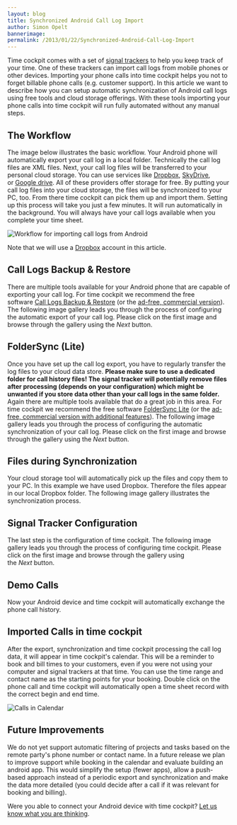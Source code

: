 ```yaml
---
layout: blog
title: Synchronized Android Call Log Import
author: Simon Opelt
bannerimage: 
permalink: /2013/01/22/Synchronized-Android-Call-Log-Import
---
```


<p xmlns="http://www.w3.org/1999/xhtml">Time cockpit comes with a set of <a href="http://help.timecockpit.com/?topic=html/bc84a014-edce-4c69-98a8-c6a7774b138c.htm" target="_blank">signal trackers</a> to help you keep track of your time. One of these trackers can import call logs from mobile phones or other devices. Importing your phone calls into time cockpit helps you not to forget billable phone calls (e.g. customer support). In this article we want to describe how you can setup automatic synchronization of Android call logs using free tools and cloud storage offerings. With these tools importing your phone calls into time cockpit will run fully automated without any manual steps.</p><h2 xmlns="http://www.w3.org/1999/xhtml">The Workflow</h2><p xmlns="http://www.w3.org/1999/xhtml">The image below illustrates the basic workflow. Your Android phone will automatically export your call log in a local folder. Technically the call log files are XML files. Next, your call log files will be transferred to your personal cloud storage. You can use services like <a href="http://www.dropbox.com" target="_blank">Dropbox</a>, <a href="http://www.skydrive.com" target="_blank">SkyDrive</a>, or <a href="http://drive.google.com" target="_blank">Google drive</a>. All of these providers offer storage for free. By putting your call log files into your cloud storage, the files will be synchronized to your PC, too. From there time cockpit can pick them up and import them. Setting up this process will take you just a few minutes. It will run automatically in the background. You will always have your call logs available when you complete your time sheet.</p><p xmlns="http://www.w3.org/1999/xhtml">
  <img src="{{site.baseurl}}/images/blog/2013/01/AndroidImportWorkflow.png" alt="Workflow for importing call logs from Android" />
</p><p xmlns="http://www.w3.org/1999/xhtml">Note that we will use a <a href="https://www.dropbox.com" target="_blank">Dropbox</a> account in this article.</p><h2 xmlns="http://www.w3.org/1999/xhtml">Call Logs Backup &amp; Restore</h2><p xmlns="http://www.w3.org/1999/xhtml">There are multiple tools available for your Android phone that are capable of exporting your call log. For time cockpit we recommend the free software <a href="https://play.google.com/store/apps/details?id=com.riteshsahu.CallLogBackupRestore" target="_blank">Call Logs Backup &amp; Restore</a> (or the <a href="https://play.google.com/store/apps/details?id=com.riteshsahu.CallLogBackupRestorePro" target="_blank">ad-free, commercial version</a>). The following image gallery leads you through the process of configuring the automatic export of your call log. Please click on the first image and browse through the gallery using the <em>Next</em> button.</p><f:function name="Composite.Media.ImageGallery.Slimbox2" xmlns:f="http://www.composite.net/ns/function/1.0">
  <f:param name="MediaFolder" value="MediaArchive:ed57fd1c-010e-49de-b46f-2ff25ba1a3a6" xmlns:f="http://www.composite.net/ns/function/1.0" />
  <f:param name="ThumbnailMaxWidth" value="100" xmlns:f="http://www.composite.net/ns/function/1.0" />
  <f:param name="ThumbnailMaxHeight" value="100" xmlns:f="http://www.composite.net/ns/function/1.0" />
  <f:param name="AutoSquareThumbnails" value="True" xmlns:f="http://www.composite.net/ns/function/1.0" />
</f:function><h2 xmlns="http://www.w3.org/1999/xhtml">FolderSync (Lite)</h2><p xmlns="http://www.w3.org/1999/xhtml">Once you have set up the call log export, you have to regularly transfer the log files to your cloud data store. <strong>Please make sure to use a dedicated folder for call history files! The signal tracker will potentially remove files after processing (depends on your configuration) which might be unwanted if you store data other than your call logs in the same folder.</strong> Again there are multiple tools available that do a great job in this area. For time cockpit we recommend the free software <a href="https://play.google.com/store/apps/details?id=dk.tacit.android.foldersync.lite" target="_blank">FolderSync Lite</a> (or the <a href="https://play.google.com/store/apps/details?id=dk.tacit.android.foldersync.full" target="_blank">ad-free, commercial version with additional features</a>). The following image gallery leads you through the process of configuring the automatic synchronization of your call log. Please click on the first image and browse through the gallery using the <em>Next</em> button.</p><f:function name="Composite.Media.ImageGallery.Slimbox2" xmlns:f="http://www.composite.net/ns/function/1.0">
  <f:param name="MediaFolder" value="MediaArchive:c906f71b-5705-47b0-ac91-a5aae5db4764" xmlns:f="http://www.composite.net/ns/function/1.0" />
  <f:param name="ThumbnailMaxWidth" value="100" xmlns:f="http://www.composite.net/ns/function/1.0" />
  <f:param name="ThumbnailMaxHeight" value="100" xmlns:f="http://www.composite.net/ns/function/1.0" />
  <f:param name="AutoSquareThumbnails" value="True" xmlns:f="http://www.composite.net/ns/function/1.0" />
</f:function><h2 xmlns="http://www.w3.org/1999/xhtml">Files during Synchronization</h2><p xmlns="http://www.w3.org/1999/xhtml">Your cloud storage tool will automatically pick up the files and copy them to your PC. In this example we have used Dropbox. Therefore the files appear in our local Dropbox folder. The following image gallery illustrates the synchronization process.</p><f:function name="Composite.Media.ImageGallery.Slimbox2" xmlns:f="http://www.composite.net/ns/function/1.0">
  <f:param name="MediaFolder" value="MediaArchive:803cdf5e-f9d4-4c61-b30b-191e66a58538" xmlns:f="http://www.composite.net/ns/function/1.0" />
  <f:param name="ThumbnailMaxWidth" value="100" xmlns:f="http://www.composite.net/ns/function/1.0" />
  <f:param name="ThumbnailMaxHeight" value="100" xmlns:f="http://www.composite.net/ns/function/1.0" />
  <f:param name="AutoSquareThumbnails" value="True" xmlns:f="http://www.composite.net/ns/function/1.0" />
</f:function><h2 xmlns="http://www.w3.org/1999/xhtml">Signal Tracker Configuration</h2><p xmlns="http://www.w3.org/1999/xhtml">The last step is the configuration of time cockpit. The following image gallery leads you through the process of configuring time cockpit. Please click on the first image and browse through the gallery using the <em>Next</em> button.</p><f:function name="Composite.Media.ImageGallery.Slimbox2" xmlns:f="http://www.composite.net/ns/function/1.0">
  <f:param name="MediaFolder" value="MediaArchive:f6d3e171-cab1-4a89-b50b-c18cc40b68ad" xmlns:f="http://www.composite.net/ns/function/1.0" />
  <f:param name="ThumbnailMaxWidth" value="100" xmlns:f="http://www.composite.net/ns/function/1.0" />
  <f:param name="ThumbnailMaxHeight" value="100" xmlns:f="http://www.composite.net/ns/function/1.0" />
  <f:param name="AutoSquareThumbnails" value="True" xmlns:f="http://www.composite.net/ns/function/1.0" />
</f:function><h2 xmlns="http://www.w3.org/1999/xhtml">Demo Calls</h2><p xmlns="http://www.w3.org/1999/xhtml">Now your Android device and time cockpit will automatically exchange the phone call history.</p><f:function name="Composite.Media.ImageGallery.Slimbox2" xmlns:f="http://www.composite.net/ns/function/1.0">
  <f:param name="MediaFolder" value="MediaArchive:68298f19-1d82-4c46-bbd9-291f98314849" xmlns:f="http://www.composite.net/ns/function/1.0" />
  <f:param name="ThumbnailMaxWidth" value="100" xmlns:f="http://www.composite.net/ns/function/1.0" />
  <f:param name="ThumbnailMaxHeight" value="100" xmlns:f="http://www.composite.net/ns/function/1.0" />
  <f:param name="AutoSquareThumbnails" value="True" xmlns:f="http://www.composite.net/ns/function/1.0" />
</f:function><h2 xmlns="http://www.w3.org/1999/xhtml">Imported Calls in time cockpit</h2><p xmlns="http://www.w3.org/1999/xhtml">After the export, synchronization and time cockpit processing the call log data, it will appear in time cockpit's calendar. This will be a reminder to book and bill times to your customers, even if you were not using your computer and signal trackers at that time. You can use the time range and contact name as the starting points for your booking. Double click on the phone call and time cockpit will automatically open a time sheet record with the correct begin and end time.</p><p xmlns="http://www.w3.org/1999/xhtml">
  <img src="{{site.baseurl}}/images/blog/2012/12/calllog/Calendar" alt="Calls in Calendar" title="Calls in Calendar" />
</p><h2 xmlns="http://www.w3.org/1999/xhtml">Future Improvements</h2><p xmlns="http://www.w3.org/1999/xhtml">We do not yet support automatic filtering of projects and tasks based on the remote party's phone number or contact name. In a future release we plan to improve support while booking in the calendar and evaluate building an android app. This would simplify the setup (fewer apps), allow a push-based approach instead of a periodic export and synchronization and make the data more detailed (you could decide after a call if it was relevant for booking and billing).</p><p xmlns="http://www.w3.org/1999/xhtml">Were you able to connect your Android device with time cockpit? <a href="{{site.baseurl}}/hilfe-support/kontakt/">Let us know what you are thinking</a>.</p>